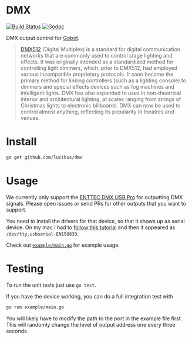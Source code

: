 # DMX

[![Build Status](https://img.shields.io/travis/lucibus/dmx/master.svg)](https://travis-ci.org/lucibus/dmx)
[![Godoc](https://img.shields.io/badge/godoc-master-blue.svg)](http://godoc.org/github.com/lucibus/dmx)

DMX output control for [Gobot](https://github.com/lucibus/dmx).

> [DMX512](https://en.wikipedia.org/wiki/DMX512) (Digital Multiplex) is a standard for digital communication networks that are commonly used to control stage lighting and effects. It was originally intended as a standardized method for controlling light dimmers, which, prior to DMX512, had employed various incompatible proprietary protocols. It soon became the primary method for linking controllers (such as a lighting console) to dimmers and special effects devices such as fog machines and intelligent lights. DMX has also expanded to uses in non-theatrical interior and architectural lighting, at scales ranging from strings of Christmas lights to electronic billboards. DMX can now be used to control almost anything, reflecting its popularity in theatres and venues.


# Install

```bash
go get github.com/lucibus/dmx
```

# Usage

We currently only support the [ENTTEC DMX USB Pro](http://www.enttec.com/?main_menu=Products&pn=70304)
for outputting DMX signals. Please open issues or send PRs for other outputs
that you want to support.

You need to install the drivers for that device, so that it shows up as serial
device. On my mac I had to [follow this tutorial](http://www.mommosoft.com/blog/2014/10/24/ftdi-chip-and-os-x-10-10/)
and then it appeared as `/dev/tty.usbserial-EN158833`.

Check out [`example/main.go`](example/main.go) for example usage.

# Testing

To run the unit tests just use `go test`.

If you have the device working, you can do a full integration test with

```bash
go run example/main.go
```

You will likely have to modify the path to the port in the example file first.
This will randomly change the level of output address one every three seconds.
